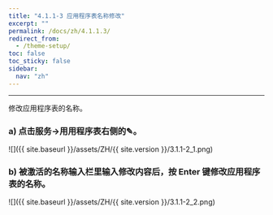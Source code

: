 ```yaml
---
title: "4.1.1-3 应用程序表名称修改"
excerpt: ""
permalink: /docs/zh/4.1.1.3/
redirect_from:
  - /theme-setup/
toc: false
toc_sticky: false
sidebar:
  nav: "zh"
---
```


---
修改应用程序表的名称。

### a\) 点击服务→用用程序表右侧的✎。
![]({{ site.baseurl }}/assets/ZH/{{ site.version }}/3.1.1-2_1.png)

### b\) 被激活的名称输入栏里输入修改内容后，按 Enter 键修改应用程序表的名称。
![]({{ site.baseurl }}/assets/ZH/{{ site.version }}/3.1.1-2_2.png)
